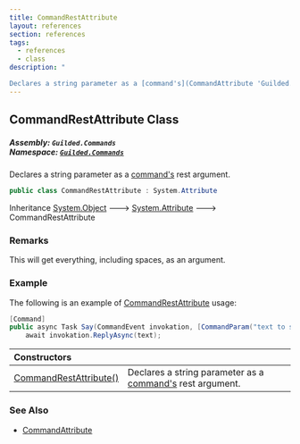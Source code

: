 ```yaml
---
title: CommandRestAttribute
layout: references
section: references
tags:
  - references
  - class
description: "

Declares a string parameter as a [command's](CommandAttribute 'Guilded.Commands.CommandAttribute') rest argument."
---
```


## CommandRestAttribute Class
##### **Assembly:** `Guilded.Commands`<br/>**Namespace:** [`Guilded.Commands`](Guilded.Commands 'Guilded.Commands')

Declares a string parameter as a [command's](CommandAttribute 'Guilded.Commands.CommandAttribute') rest argument.

```csharp
public class CommandRestAttribute : System.Attribute
```

Inheritance [System.Object](https://docs.microsoft.com/en-us/dotnet/api/System.Object 'System.Object') &#129106; [System.Attribute](https://docs.microsoft.com/en-us/dotnet/api/System.Attribute 'System.Attribute') &#129106; CommandRestAttribute

### Remarks
  
This will get everything, including spaces, as an argument.

### Example
  
The following is an example of [CommandRestAttribute](CommandRestAttribute 'Guilded.Commands.CommandRestAttribute') usage:  
  
```csharp  
[Command]  
public async Task Say(CommandEvent invokation, [CommandParam("text to say"), CommandRest] string text) =>  
    await invokation.ReplyAsync(text);  
```

| Constructors | |
| :--- | :--- |
| [CommandRestAttribute()](CommandRestAttribute.CommandRestAttribute() 'Guilded.Commands.CommandRestAttribute.CommandRestAttribute()') | Declares a string parameter as a [command's](CommandAttribute 'Guilded.Commands.CommandAttribute') rest argument. |

### See Also
- [CommandAttribute](CommandAttribute 'Guilded.Commands.CommandAttribute')